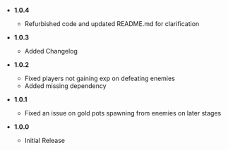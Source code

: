 -   **1.0.4**

    -   Refurbished code and updated README.md for clarification

-   **1.0.3**

    -   Added Changelog

-   **1.0.2**

    -   Fixed players not gaining exp on defeating enemies
    -   Added missing dependency

-   **1.0.1**

    -   Fixed an issue on gold pots spawning from enemies on later stages

-   **1.0.0**

    -   Initial Release
